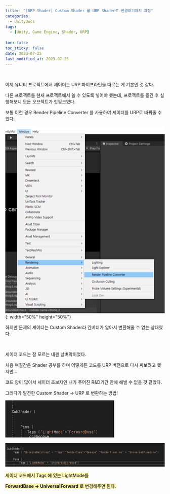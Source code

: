 ```yaml
---
title:  "[URP Shader] Custom Shader 를 URP Shader로 변경하기까지 과정"
categories:
  - UnityDocs
tags:
  - [Unity, Game Engine, Shader, URP]

toc: false
toc_sticky: false
date: 2023-07-25
last_modified_at: 2023-07-25
---
```


<br>

이제 유니티 프로젝트에서 셰이더는 URP 파이프라인을 따르는 게 기본인 것 같다.  

다른 프로젝트를 현재 프로젝트에서 쓸 수 있도록 넣어야 했는데, 프로젝트를 옮긴 후 실행해보니 모든 오브젝트가 핫핑크였다.  

보통 이런 경우 Render Pipeline Converter 를 사용하여 셰이더를 URP로 바꿔줄 수 있다.  

![URP1](https://github.com/eggmong/eggmongImages/raw/main/UnityDocs/2023-07-25_URP1.png){: width="50%" height="50%"}  

하지만 문제의 셰이더는 Custom Shader라 컨버터가 알아서 변환해줄 수 없는 상태였다. 

<br>

셰이더 코드는 잘 모르는 내겐 날벼락이었다.  

처음 며칠간은 Shader 공부를 하며 어떻게든 코드를 URP 버전으로 다시 짜보려고 했지만...  

코드 양이 많아서 셰이더 초보자인 내가 주어진 R&D기간 안에 해낼 수 없을 것 같았다.  

그러다가 발견한 Custom Shader -> URP 로 변환하는 방법!

![URP2](https://github.com/eggmong/eggmongImages/raw/main/UnityDocs/2023-07-25_URP2.png)  

![URP3](https://github.com/eggmong/eggmongImages/raw/main/UnityDocs/2023-07-25_URP3.png)  

<mark style='background-color: #fff5b1'>셰이더 코드에서 Tags 에 있는 LightMode를  

<mark style='background-color: #fff5b1'><b>ForwardBase -> UniversalForward</b> 로 변경해주면 된다. </mark>

